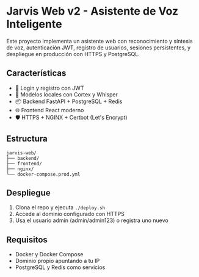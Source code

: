 # Jarvis Web v2 - Asistente de Voz Inteligente

Este proyecto implementa un asistente web con reconocimiento y síntesis de voz, autenticación JWT, registro de usuarios, sesiones persistentes, y despliegue en producción con HTTPS y PostgreSQL.

## Características
- 🔐 Login y registro con JWT
- 🧠 Modelos locales con Cortex y Whisper
- 📦 Backend FastAPI + PostgreSQL + Redis
- 🌐 Frontend React moderno
- 🛡️ HTTPS + NGINX + Certbot (Let's Encrypt)

## Estructura
```
jarvis-web/
├── backend/
├── frontend/
├── nginx/
└── docker-compose.prod.yml
```

## Despliegue
1. Clona el repo y ejecuta `./deploy.sh`
2. Accede al dominio configurado con HTTPS
3. Usa el usuario admin (admin/admin123) o registra uno nuevo

## Requisitos
- Docker y Docker Compose
- Dominio propio apuntando a tu IP
- PostgreSQL y Redis como servicios
